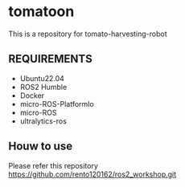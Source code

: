 # tomatoon
This is a repository for tomato-harvesting-robot

## REQUIREMENTS
- Ubuntu22.04
- ROS2 Humble
- Docker
- micro-ROS-PlatformIo
- micro-ROS
- ultralytics-ros

## Houw to use
Please refer this repository
https://github.com/rento120162/ros2_workshop.git
